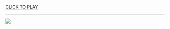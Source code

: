 
<a href="https://premium76.site?title=unblocked_games_ssf2&ref=13M">CLICK TO PLAY</a></h3>
<hr>

<a href="https://premium76.site?title=unblocked_games_ssf2&ref=13M"><img src="https://clearcache.store/games.png"></a>


